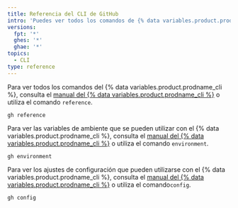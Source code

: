 ```yaml
---
title: Referencia del CLI de GitHub
intro: 'Puedes ver todos los comandos de {% data variables.product.prodname_cli %} en tu terminal o en el manual del {% data variables.product.prodname_cli %}.'
versions:
  fpt: '*'
  ghes: '*'
  ghae: '*'
topics:
  - CLI
type: reference
---
```


Para ver todos los comandos del {% data variables.product.prodname_cli %}, consulta el [manual del {% data variables.product.prodname_cli %}](https://cli.github.com/manual/gh_help_reference) o utiliza el comando `reference`.

```shell
gh reference
```

Para ver las variables de ambiente que se pueden utilizar con el {% data variables.product.prodname_cli %}, consulta el [manual del {% data variables.product.prodname_cli %}](https://cli.github.com/manual/gh_help_environment) o utiliza el comando `environment`.

```shell
gh environment
```

Para ver los ajustes de configuración que pueden utilizarse con el {% data variables.product.prodname_cli %}, consulta el [manual del {% data variables.product.prodname_cli %}](https://cli.github.com/manual/gh_config) o utiliza el comando`config`.

```shell
gh config
```
